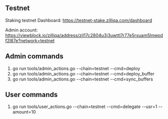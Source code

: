 ## Testnet

Staking testnet Dashboard:
https://testnet-stake.zilliqa.com/dashboard


Admin account:
https://viewblock.io/zilliqa/address/zil17c2804u3j3uwttl7r77e5rxuam5lmepdf2l87e?network=testnet


## Admin commands

1. go run tools/admin_actions.go --chain=testnet --cmd=deploy
2. go run tools/admin_actions.go --chain=testnet --cmd=deploy_buffer
3. go run tools/admin_actions.go --chain=testnet --cmd=sync_buffers


## User commands

1. go run tools/user_actions.go --chain=testnet --cmd=delegate --usr=1 --amount=10
